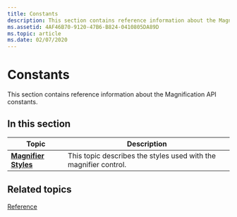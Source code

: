 ```yaml
---
title: Constants
description: This section contains reference information about the Magnification API constants.
ms.assetid: 4AF46B70-9120-47B6-B824-0410805DA89D
ms.topic: article
ms.date: 02/07/2020
---
```


# Constants

This section contains reference information about the Magnification API constants.

## In this section

| Topic | Description |
|---|---|
| [**Magnifier Styles**](magapi-magnifier-styles.md)<br/> | This topic describes the styles used with the magnifier control.<br/> |

## Related topics

[Reference](entry-magapi-ref.md)

